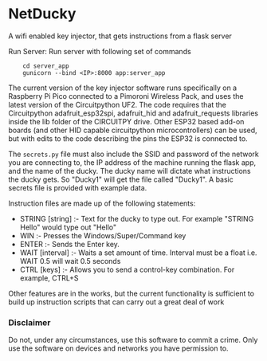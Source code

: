 # NetDucky
A wifi enabled key injector, that gets instructions from a flask server


Run Server: 
Run server with following set of commands

        cd server_app
        gunicorn --bind <IP>:8000 app:server_app
        
The current version of the key injector software runs specifically on a Raspberry Pi Pico connected to a Pimoroni Wireless Pack, and uses the latest version of the Circuitpython UF2. The code requires that the Circuitpython adafruit_esp32spi, adafruit_hid and adafruit_requests libraries inside the lib folder of the CIRCUITPY drive. Other ESP32 based add-on boards (and other HID capable circuitpython microcontrollers) can be used, but with edits to the code describing the pins the ESP32 is connected to. 

The ```secrets.py``` file must also include the SSID and password of the network you are connecting to, the IP address of the machine running the flask app, and the name of the ducky. The ducky name will dictate what instructions the ducky gets. So "Ducky1" will get the file called "Ducky1". A basic secrets file is provided with example data.

Instruction files are made up of the following statements:
* STRING [string] :- Text for the ducky to type out. For example "STRING Hello" would type out "Hello"
* WIN :- Presses the Windows/Super/Command key
* ENTER :- Sends the Enter key. 
* WAIT [interval] :- Waits a set amount of time. Interval must be a float i.e. WAIT 0.5 will wait 0.5 seconds
* CTRL [keys] :- Allows you to send a control-key combination. For example, CTRL+S

Other features are in the works, but the current functionality is sufficient to build up instruction scripts that can carry out a great deal of work

### Disclaimer
Do not, under any circumstances, use this software to commit a crime. Only use the software on devices and networks you have permission to. 


